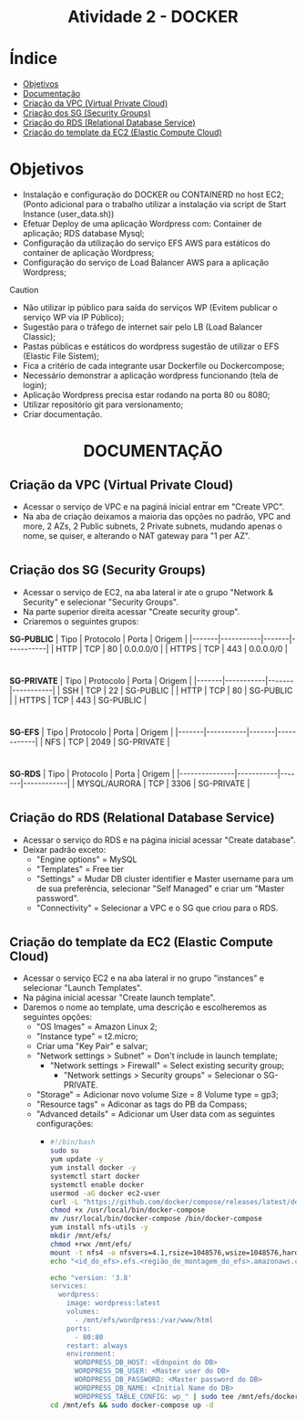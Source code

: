 <h1 align="center"> Atividade 2 - DOCKER </h1>

# Índice

* [Objetivos](#objetivos)
* [Documentação](#-documenta%C3%A7%C3%A3o-)
* [Criação da VPC (Virtual Private Cloud)](#criação-da-vpc-virtual-private-cloud)
* [Criação dos SG (Security Groups)](#criação-dos-sg-security-groups)
* [Criação do RDS (Relational Database Service)](#criação-do-rds-relational-database-service)
* [Criação do template da EC2 (Elastic Compute Cloud)](#criação-do-template-da-ec2-elastic-compute-cloud)
#
# Objetivos
- Instalação e configuração do DOCKER ou CONTAINERD no host EC2;
     (Ponto adicional para o trabalho utilizar a instalação via script de Start Instance (user_data.sh))
- Efetuar Deploy de uma aplicação Wordpress com:
     Container de aplicação;
     RDS database Mysql;
- Configuração da utilização do serviço EFS AWS para estáticos do container de aplicação Wordpress;
- Configuração do serviço de Load Balancer AWS para a aplicação Wordpress;

> [!CAUTION]
> - Não utilizar ip público para saída do serviços WP (Evitem publicar o serviço WP via IP Público);
> - Sugestão para o tráfego de internet sair pelo LB (Load Balancer Classic);
> - Pastas públicas e estáticos do wordpress sugestão de utilizar o EFS (Elastic File Sistem);
> - Fica a critério de cada integrante usar Dockerfile ou Dockercompose;
> - Necessário demonstrar a aplicação wordpress funcionando (tela de login);
> - Aplicação Wordpress precisa estar rodando na porta 80 ou 8080;
> - Utilizar repositório git para versionamento;
> - Criar documentação.

#
<h1 align="center"> DOCUMENTAÇÃO </h1>

## Criação da VPC (Virtual Private Cloud)
- Acessar o serviço de VPC e na paginá inicial entrar em "Create VPC".
- Na aba de criação deixamos a maioria das opções no padrão, VPC and more, 2 AZs, 2 Public subnets, 2 Private subnets, mudando apenas o nome, se quiser, e alterando o NAT gateway para "1 per AZ".
#
## Criação dos SG (Security Groups)
- Acessar o serviço de EC2, na aba lateral ir ate o grupo "Network & Security" e selecionar "Security Groups".
- Na parte superior direita acessar "Create security group".
- Criaremos o seguintes grupos:

**SG-PUBLIC**
| Tipo  | Protocolo | Porta | Origem    |
|-------|-----------|-------|-----------|
| HTTP  | TCP       | 80    | 0.0.0.0/0 |
| HTTPS | TCP       | 443   | 0.0.0.0/0 |
#
**SG-PRIVATE**
| Tipo  | Protocolo | Porta | Origem    |
|-------|-----------|-------|-----------|
| SSH   | TCP       | 22    | SG-PUBLIC |
| HTTP  | TCP       | 80    | SG-PUBLIC |
| HTTPS | TCP       | 443   | SG-PUBLIC |
#
**SG-EFS**
| Tipo  | Protocolo | Porta | Origem     |
|-------|-----------|-------|------------|
| NFS   | TCP       | 2049  | SG-PRIVATE |
#
**SG-RDS**
| Tipo          | Protocolo | Porta | Origem     |
|---------------|-----------|-------|------------|
| MYSQL/AURORA  | TCP       | 3306  | SG-PRIVATE |
#
## Criação do RDS (Relational Database Service)
- Acessar o serviço do RDS e na página inicial acessar "Create database".
- Deixar padrão exceto:
  - "Engine options" = MySQL
  - "Templates" = Free tier
  - "Settings" = Mudar DB cluster identifier e Master username para um de sua preferência, selecionar "Self Managed" e criar um "Master password".
  - "Connectivity" = Selecionar a VPC e o SG que criou para o RDS.
#
## Criação do template da EC2 (Elastic Compute Cloud)
- Acessar o serviço EC2 e na aba lateral ir no grupo "instances" e selecionar "Launch Templates".
- Na página inicial acessar "Create launch template".
- Daremos o nome ao template, uma descrição e escolheremos as seguintes opções:
  - "OS Images" = Amazon Linux 2;
  - "Instance type" = t2.micro;
  - Criar uma "Key Pair" e salvar;
  - "Network settings > Subnet" = Don't include in launch template;
    - "Network settings > Firewall" = Select existing security group;
      - "Network settings > Security groups" = Selecionar o SG-PRIVATE.
  - "Storage" = Adicionar novo volume Size = 8 Volume type = gp3;
  - "Resource tags" = Adiconar as tags do PB da Compass;
  - "Advanced details" = Adicionar um User data com as seguintes configurações:
    - ```bash
      #!/bin/bash
      sudo su
      yum update -y
      yum install docker -y
      systemctl start docker
      systemctl enable docker
      usermod -aG docker ec2-user
      curl -L "https://github.com/docker/compose/releases/latest/download/docker-compose-$(uname -s)-$(uname -m)" -o /usr/local/bin/docker-compose
      chmod +x /usr/local/bin/docker-compose
      mv /usr/local/bin/docker-compose /bin/docker-compose
      yum install nfs-utils -y
      mkdir /mnt/efs/
      chmod +rwx /mnt/efs/
      mount -t nfs4 -o nfsvers=4.1,rsize=1048576,wsize=1048576,hard,timeo=600,retrans=2,noresvport <id_do_efs>.efs.<região_de_montagem_do_efs>.amazonaws.com:/ <diretorio_de_montagem_do_nfs>
      echo "<id_do_efs>.efs.<região_de_montagem_do_efs>.amazonaws.com:/ <diretorio_de_montagem_do_nfs> nfs defaults 0 0" >> /etc/fstab

      echo "version: '3.8'
      services:
        wordpress:
          image: wordpress:latest
          volumes:
            - /mnt/efs/wordpress:/var/www/html
          ports:
            - 80:80
          restart: always
          environment:
            WORDPRESS_DB_HOST: <Ednpoint do DB>
            WORDPRESS_DB_USER: <Master user do DB>
            WORDPRESS_DB_PASSWORD: <Master password do DB>
            WORDPRESS_DB_NAME: <Initial Name do DB>
            WORDPRESS_TABLE_CONFIG: wp_" | sudo tee /mnt/efs/docker-compose.yml
      cd /mnt/efs && sudo docker-compose up -d
      ```
